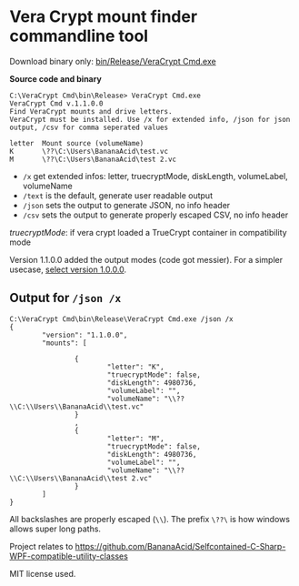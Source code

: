 # Vera Crypt mount finder commandline tool

Download binary only: [bin/Release/VeraCrypt Cmd.exe](https://github.com/BananaAcid/VeraCrypt-Cmd/blob/master/bin/Release/VeraCrypt%20Cmd.exe?raw=true) 

__Source code and binary__

    C:\VeraCrypt Cmd\bin\Release> VeraCrypt Cmd.exe
    VeraCrypt Cmd v.1.1.0.0
    Find VeraCrypt mounts and drive letters.
    VeraCrypt must be installed. Use /x for extended info, /json for json output, /csv for comma seperated values
     
    letter  Mount source (volumeName)
    K       \??\C:\Users\BananaAcid\test.vc
    M       \??\C:\Users\BananaAcid\test 2.vc


- `/x` get extended infos: letter, truecryptMode, diskLength, volumeLabel, volumeName
- `/text` is the default, generate user readable output
- `/json` sets the output to generate JSON, no info header
- `/csv` sets the output to generate properly escaped CSV, no info header

_truecryptMode_: if vera crypt loaded a TrueCrypt container in compatibility mode


Version 1.1.0.0 added the output modes (code got messier). For a simpler usecase, [select version 1.0.0.0](https://github.com/BananaAcid/VeraCrypt-Cmd/tree/v1.0.0.0).


## Output for `/json /x`

    C:\VeraCrypt Cmd\bin\Release\VeraCrypt Cmd.exe /json /x
    {
            "version": "1.1.0.0",
            "mounts": [
                     
                    {
                            "letter": "K",
                            "truecryptMode": false,
                            "diskLength": 4980736,
                            "volumeLabel": "",
                            "volumeName": "\\??\\C:\\Users\\BananaAcid\\test.vc"
                    }
                    ,
                    {
                            "letter": "M",
                            "truecryptMode": false,
                            "diskLength": 4980736,
                            "volumeLabel": "",
                            "volumeName": "\\??\\C:\\Users\\BananaAcid\\test 2.vc"
                    }
            ]
    }
    
All backslashes are properly escaped (`\\`). The prefix `\??\` is how windows allows super long paths.


Project relates to https://github.com/BananaAcid/Selfcontained-C-Sharp-WPF-compatible-utility-classes

MIT license used.
